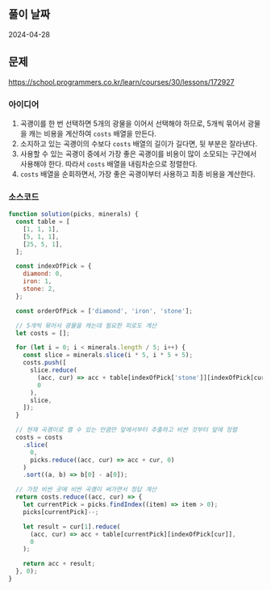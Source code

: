 ## 풀이 날짜

2024-04-28

## 문제

https://school.programmers.co.kr/learn/courses/30/lessons/172927

### 아이디어

1. 곡괭이를 한 번 선택하면 5개의 광물을 이어서 선택해야 하므로, 5개씩 묶어서 광물을 캐는 비용을 계산하여 `costs` 배열을 만든다.
2. 소지하고 있는 곡괭이의 수보다 `costs` 배열의 길이가 길다면, 뒷 부분은 잘라낸다.
3. 사용할 수 있는 곡괭이 중에서 가장 좋은 곡괭이를 비용이 많이 소모되는 구간에서 사용해야 한다. 따라서 `costs` 배열을 내림차순으로 정렬한다.
4. `costs` 배열을 순회하면서, 가장 좋은 곡괭이부터 사용하고 최종 비용을 계산한다.

### 소스코드

```js
function solution(picks, minerals) {
  const table = [
    [1, 1, 1],
    [5, 1, 1],
    [25, 5, 1],
  ];

  const indexOfPick = {
    diamond: 0,
    iron: 1,
    stone: 2,
  };

  const orderOfPick = ['diamond', 'iron', 'stone'];

  // 5개씩 묶어서 광물을 캐는데 필요한 피로도 계산
  let costs = [];

  for (let i = 0; i < minerals.length / 5; i++) {
    const slice = minerals.slice(i * 5, i * 5 + 5);
    costs.push([
      slice.reduce(
        (acc, cur) => acc + table[indexOfPick['stone']][indexOfPick[cur]],
        0
      ),
      slice,
    ]);
  }

  // 현재 곡괭이로 캘 수 있는 만큼만 앞에서부터 추출하고 비싼 것부터 앞에 정렬
  costs = costs
    .slice(
      0,
      picks.reduce((acc, cur) => acc + cur, 0)
    )
    .sort((a, b) => b[0] - a[0]);

  // 가장 비싼 곳에 비싼 곡괭이 써가면서 정답 계산
  return costs.reduce((acc, cur) => {
    let currentPick = picks.findIndex((item) => item > 0);
    picks[currentPick]--;

    let result = cur[1].reduce(
      (acc, cur) => acc + table[currentPick][indexOfPick[cur]],
      0
    );

    return acc + result;
  }, 0);
}
```
